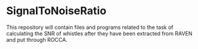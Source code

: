 # SignalToNoiseRatio
This repository will contain files and programs related to the task of calculating the SNR of whistles after they have been extracted from RAVEN and put through ROCCA.
